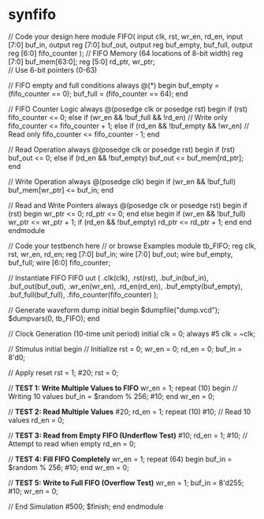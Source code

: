 # synfifo

// Code your design here
module FIFO(
    input clk, rst, wr_en, rd_en,
    input [7:0] buf_in,
    output reg [7:0] buf_out,
    output reg buf_empty, buf_full,
    output reg [6:0] fifo_counter
);
    // FIFO Memory (64 locations of 8-bit width)
    reg [7:0] buf_mem[63:0];
    reg [5:0] rd_ptr, wr_ptr;  
    // Use 6-bit pointers (0-63)

   // FIFO empty and full conditions
    always @(*) begin
        buf_empty = (fifo_counter == 0);
        buf_full  = (fifo_counter == 64);
    end

  // FIFO Counter Logic
    always @(posedge clk or posedge rst) begin
        if (rst)
            fifo_counter <= 0;
        else if (wr_en && !buf_full && !rd_en)  // Write only
            fifo_counter <= fifo_counter + 1;
        else if (rd_en && !buf_empty && !wr_en) // Read only
            fifo_counter <= fifo_counter - 1;
    end

  // Read Operation
    always @(posedge clk or posedge rst) begin
        if (rst)
            buf_out <= 0;
        else if (rd_en && !buf_empty)
            buf_out <= buf_mem[rd_ptr];
    end

  // Write Operation
    always @(posedge clk) begin
        if (wr_en && !buf_full)
            buf_mem[wr_ptr] <= buf_in;
    end

  // Read and Write Pointers
    always @(posedge clk or posedge rst) begin
        if (rst) begin
            wr_ptr <= 0;
            rd_ptr <= 0;
        end else begin
            if (wr_en && !buf_full)
                wr_ptr <= wr_ptr + 1;
            if (rd_en && !buf_empty)
                rd_ptr <= rd_ptr + 1;
        end
    end
endmodule





// Code your testbench here
// or browse Examples
module tb_FIFO;
  reg clk, rst, wr_en, rd_en;
  reg [7:0] buf_in;
  wire [7:0] buf_out;
  wire buf_empty, buf_full;
  wire [6:0] fifo_counter;

  // Instantiate FIFO
  FIFO uut (
    .clk(clk), 
    .rst(rst), 
    .buf_in(buf_in), 
    .buf_out(buf_out), 
    .wr_en(wr_en),
    .rd_en(rd_en), 
    .buf_empty(buf_empty), 
    .buf_full(buf_full),
    .fifo_counter(fifo_counter)
  );

  // Generate waveform dump
  initial begin
    $dumpfile("dump.vcd");
    $dumpvars(0, tb_FIFO);
  end

  // Clock Generation (10-time unit period)
  initial clk = 0;
  always #5 clk = ~clk; 


  // Stimulus
  initial begin
    // Initialize
    rst = 0; wr_en = 0; rd_en = 0; buf_in = 8'd0;
    
  // Apply reset
    rst = 1; #20; rst = 0;

  // **TEST 1: Write Multiple Values to FIFO**
    wr_en = 1;
    repeat (10) begin // Writing 10 values
      buf_in = $random % 256; #10;
    end
    wr_en = 0;

  // **TEST 2: Read Multiple Values**
    #20;
    rd_en = 1;
    repeat (10) #10; // Read 10 values
    rd_en = 0;

  // **TEST 3: Read from Empty FIFO (Underflow Test)**
    #10;
    rd_en = 1; #10; // Attempt to read when empty
    rd_en = 0;

  // **TEST 4: Fill FIFO Completely**
    wr_en = 1;
    repeat (64) begin
      buf_in = $random % 256; #10;
    end
    wr_en = 0;

  // **TEST 5: Write to Full FIFO (Overflow Test)**
    wr_en = 1; buf_in = 8'd255; #10;
    wr_en = 0;

  

   // End Simulation
    #500;
    $finish;
  end
endmodule


